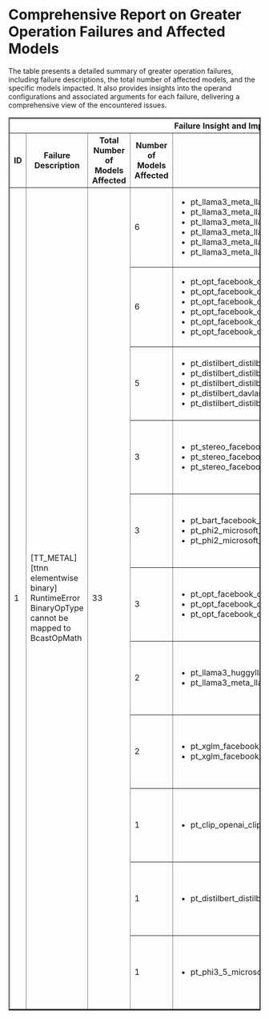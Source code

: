 <h1>Comprehensive Report on Greater Operation Failures and Affected Models</h1>
<p>The table presents a detailed summary of greater operation failures, including failure descriptions, the total number of affected models, and the specific models impacted. It also provides insights into the operand configurations and associated arguments for each failure, delivering a comprehensive view of the encountered issues.</p>
<table border="2">
	<thead>
		<tr style="text-align: center;">
			<th colspan="5">Failure Insight and Impacted Models</th>
			<th colspan="2">Greater Operation Details</th>
		</tr>
		<tr style="text-align: center;">
			<th>ID</th>
			<th>Failure Description</th>
			<th>Total Number of Models Affected</th>
			<th>Number of Models Affected</th>
			<th>Affected Models</th>
			<th>Operands</th>
			<th>Arguments</th>
		</tr>
	</thead>
	<tbody>
		<tr>
			<td rowspan="11">1</td>
			<td rowspan="11">[TT_METAL][ttnn elementwise binary] RuntimeError BinaryOpType cannot be mapped to BcastOpMath</td>
			<td rowspan="11">33</td>
			<td>6</td>
			<td><ul><li>pt_llama3_meta_llama_meta_llama_3_8b_instruct_clm_hf</li><li>pt_llama3_meta_llama_llama_3_1_8b_clm_hf</li><li>pt_llama3_meta_llama_meta_llama_3_8b_clm_hf</li><li>pt_llama3_meta_llama_llama_3_1_8b_instruct_clm_hf</li><li>pt_llama3_meta_llama_llama_3_2_1b_clm_hf</li><li>pt_llama3_meta_llama_llama_3_2_1b_instruct_clm_hf</li></ul></td>
			<td>Operand(type=Activation, shape=(1, 1, 256, 256), dtype=float32)<br><div align='center'>X</div>Operand(type=Constant, name=const_90, dtype=float32)</td>
			<td></td>
		</tr>
		<tr>
			<td>6</td>
			<td><ul><li>pt_opt_facebook_opt_125m_seq_cls_hf</li><li>pt_opt_facebook_opt_350m_seq_cls_hf</li><li>pt_opt_facebook_opt_125m_qa_hf</li><li>pt_opt_facebook_opt_1_3b_seq_cls_hf</li><li>pt_opt_facebook_opt_350m_qa_hf</li><li>pt_opt_facebook_opt_1_3b_qa_hf</li></ul></td>
			<td>Operand(type=Activation, shape=(1, 1, 32, 32), dtype=float32)<br><div align='center'>X</div>Operand(type=Constant, name=const_70, dtype=float32)</td>
			<td></td>
		</tr>
		<tr>
			<td>5</td>
			<td><ul><li>pt_distilbert_distilbert_base_uncased_mlm_hf</li><li>pt_distilbert_distilbert_base_multilingual_cased_mlm_hf</li><li>pt_distilbert_distilbert_base_cased_mlm_hf</li><li>pt_distilbert_davlan_distilbert_base_multilingual_cased_ner_hrl_token_cls_hf</li><li>pt_distilbert_distilbert_base_uncased_finetuned_sst_2_english_seq_cls_hf</li></ul></td>
			<td>Operand(type=Activation, shape=(1, 12, 128, 128), dtype=float32)<br><div align='center'>X</div>Operand(type=Constant, name=const_3115, dtype=float32)</td>
			<td></td>
		</tr>
		<tr>
			<td>3</td>
			<td><ul><li>pt_stereo_facebook_musicgen_medium_music_generation_hf</li><li>pt_stereo_facebook_musicgen_large_music_generation_hf</li><li>pt_stereo_facebook_musicgen_small_music_generation_hf</li></ul></td>
			<td>Operand(type=Activation, shape=(2, 1, 1, 13), dtype=float32)<br><div align='center'>X</div>Operand(type=Constant, name=const_32153, dtype=float32)</td>
			<td></td>
		</tr>
		<tr>
			<td>3</td>
			<td><ul><li>pt_bart_facebook_bart_large_mnli_seq_cls_hf</li><li>pt_phi2_microsoft_phi_2_pytdml_clm_hf</li><li>pt_phi2_microsoft_phi_2_clm_hf</li></ul></td>
			<td>Operand(type=Activation, shape=(1, 1, 256, 256), dtype=float32)<br><div align='center'>X</div>Operand(type=Constant, name=const_80, dtype=float32)</td>
			<td></td>
		</tr>
		<tr>
			<td>3</td>
			<td><ul><li>pt_opt_facebook_opt_350m_clm_hf</li><li>pt_opt_facebook_opt_1_3b_clm_hf</li><li>pt_opt_facebook_opt_125m_clm_hf</li></ul></td>
			<td>Operand(type=Activation, shape=(1, 1, 256, 256), dtype=float32)<br><div align='center'>X</div>Operand(type=Constant, name=const_70, dtype=float32)</td>
			<td></td>
		</tr>
		<tr>
			<td>2</td>
			<td><ul><li>pt_llama3_huggyllama_llama_7b_clm_hf</li><li>pt_llama3_meta_llama_llama_3_2_3b_clm_hf</li></ul></td>
			<td>Operand(type=Activation, shape=(1, 1, 32, 32), dtype=float32)<br><div align='center'>X</div>Operand(type=Constant, name=const_90, dtype=float32)</td>
			<td></td>
		</tr>
		<tr>
			<td>2</td>
			<td><ul><li>pt_xglm_facebook_xglm_1_7b_clm_hf</li><li>pt_xglm_facebook_xglm_564m_clm_hf</li></ul></td>
			<td>Operand(type=Activation, shape=(1, 1, 256, 256), dtype=float32)<br><div align='center'>X</div>Operand(type=Constant, name=const_60, dtype=float32)</td>
			<td></td>
		</tr>
		<tr>
			<td>1</td>
			<td><ul><li>pt_clip_openai_clip_vit_base_patch32_text_gen_hf_text</li></ul></td>
			<td>Operand(type=Activation, shape=(2, 1, 7, 7), dtype=float32)<br><div align='center'>X</div>Operand(type=Constant, name=const_40, dtype=float32)</td>
			<td></td>
		</tr>
		<tr>
			<td>1</td>
			<td><ul><li>pt_distilbert_distilbert_base_cased_distilled_squad_qa_hf</li></ul></td>
			<td>Operand(type=Activation, shape=(1, 12, 384, 384), dtype=float32)<br><div align='center'>X</div>Operand(type=Constant, name=const_3115, dtype=float32)</td>
			<td></td>
		</tr>
		<tr>
			<td>1</td>
			<td><ul><li>pt_phi3_5_microsoft_phi_3_5_mini_instruct_clm_hf</li></ul></td>
			<td>Operand(type=Activation, shape=(1, 1, 256, 256), dtype=float32)<br><div align='center'>X</div>Operand(type=Constant, name=const_100, dtype=float32)</td>
			<td></td>
		</tr>
	</tbody>
</table>

